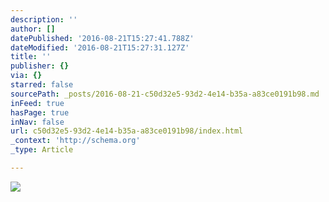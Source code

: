 ```yaml
---
description: ''
author: []
datePublished: '2016-08-21T15:27:41.788Z'
dateModified: '2016-08-21T15:27:31.127Z'
title: ''
publisher: {}
via: {}
starred: false
sourcePath: _posts/2016-08-21-c50d32e5-93d2-4e14-b35a-a83ce0191b98.md
inFeed: true
hasPage: true
inNav: false
url: c50d32e5-93d2-4e14-b35a-a83ce0191b98/index.html
_context: 'http://schema.org'
_type: Article

---
```

![](https://the-grid-user-content.s3-us-west-2.amazonaws.com/561376de-4dcb-42e0-a53b-7472322ff5f1.jpg)